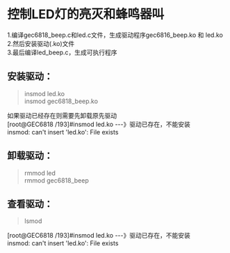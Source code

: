 # 控制LED灯的亮灭和蜂鸣器叫  
1.编译gec6818_beep.c和led.c文件，生成驱动程序gec6816_beep.ko 和 led.ko  
2.然后安装驱动(.ko)文件   
3.最后编译led_beep.c，生成可执行程序 

## 安装驱动：
> insmod led.ko  
> insmod gec6818_beep.ko  

如果驱动已经存在则需要先卸载原先驱动  
[root@GEC6818 /193]#insmod led.ko  ---》驱动已存在，不能安装  
insmod: can't insert 'led.ko': File exists  

## 卸载驱动：
> rmmod led  
> rmmod gec6818_beep  

## 查看驱动：
> lsmod  
	
	
[root@GEC6818 /193]#insmod led.ko  ---》驱动已存在，不能安装  
insmod: can't insert 'led.ko': File exists  
